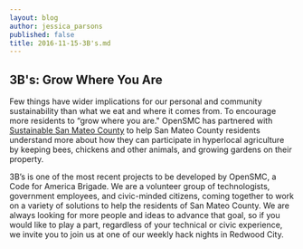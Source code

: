 ```yaml
---
layout: blog
author: jessica_parsons
published: false
title: 2016-11-15-3B's.md
---
```

## 3B's: Grow Where You Are

Few things have wider implications for our personal and community sustainability than what we eat and where it comes from. To encourage more residents to “grow where you are." OpenSMC has partnered with [Sustainable San Mateo County](http://www.sustainablesanmateo.org/ "Sustainable San Mateo County site") to help San Mateo County residents understand more about how they can participate in hyperlocal agriculture by keeping bees, chickens and other animals, and growing gardens on their property.

3B’s is one of the most recent projects to be developed by OpenSMC, a Code for America Brigade. We are a volunteer group of technologists, government employees, and civic-minded citizens, coming together to work on a variety of solutions to help the residents of San Mateo County. We are always looking for more people and ideas to advance that goal, so if you would like to play a part, regardless of your technical or civic experience, we invite you to join us at one of our weekly hack nights in Redwood City.

